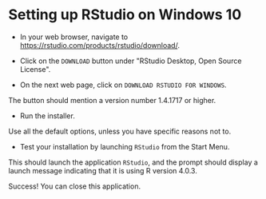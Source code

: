 # Setting up RStudio on Windows 10

- In your web browser, navigate to <https://rstudio.com/products/rstudio/download/>.

- Click on the `DOWNLOAD` button under "RStudio Desktop, Open Source License".

- On the next web page, click on `DOWNLOAD RSTUDIO FOR WINDOWS`.

The button should mention a version number 1.4.1717 or higher.

- Run the installer.

Use all the default options, unless you have specific reasons not to.

- Test your installation by launching `RStudio` from the Start Menu.

This should launch the application `RStudio`, and the prompt should display a launch message indicating that it is using R version 4.0.3.

Success! You can close this application.
